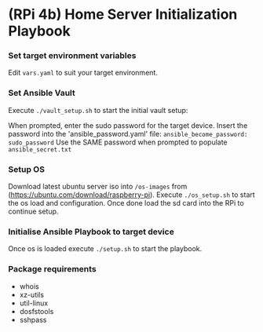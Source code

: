 # (RPi 4b) Home Server Initialization Playbook

### Set target environment variables
Edit `vars.yaml` to suit your target environment. 


### Set Ansible Vault

Execute `./vault_setup.sh` to start the initial vault setup:

When prompted, enter the sudo password for the target device. 
Insert the password into the 'ansible_password.yaml' file:
`ansible_become_password: sudo_password`
Use the SAME password when prompted to populate `ansible_secret.txt` 

### Setup OS
Download latest ubuntu server iso into `/os-images` from (https://ubuntu.com/download/raspberry-pi). 
Execute `./os_setup.sh` to start the os load and configuration. 
Once done load the sd card into the RPi to continue setup. 

### Initialise Ansible Playbook to target device
Once os is loaded execute `./setup.sh` to start the playbook.

### Package requirements
- whois
- xz-utils
- util-linux
- dosfstools
- sshpass
